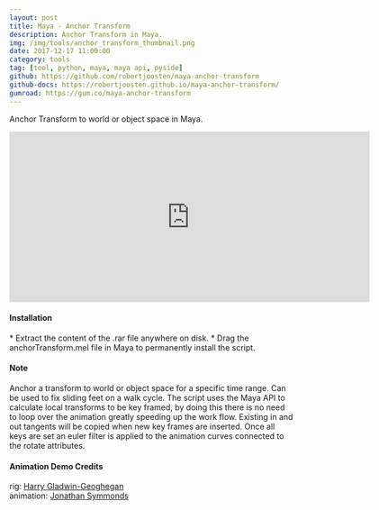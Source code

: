 ```yaml
---
layout: post
title: Maya - Anchor Transform
description: Anchor Transform in Maya.
img: /img/tools/anchor_transform_thumbnail.png
date: 2017-12-17 11:00:00
category: tools
tag: [tool, python, maya, maya api, pyside]
github: https://github.com/robertjoosten/maya-anchor-transform
github-docs: https://robertjoosten.github.io/maya-anchor-transform/
gumroad: https://gum.co/maya-anchor-transform
---
```

<p class="justify">Anchor Transform to world or object space in Maya.</p>

<p align="center"><iframe src="https://player.vimeo.com/video/247672481?color=ff9933&title=0&byline=0&portrait=0" width="640" height="303" frameborder="0" webkitallowfullscreen mozallowfullscreen allowfullscreen></iframe></p>

<h4>Installation</h4> 
* Extract the content of the .rar file anywhere on disk.
* Drag the anchorTransform.mel file in Maya to permanently install the script.

<h4>Note</h4>
<p class="justify">Anchor a transform to world or object space for a specific time range. Can be used to fix sliding feet on a walk cycle. The script uses the Maya API to calculate local transforms to be key framed, by doing this there is no need to loop over the animation greatly speeding up the work flow. Existing in and out tangents will be copied when new key frames are inserted. Once all keys are set an euler filter is applied to the animation curves connected to the rotate attributes.</p>

<h4>Animation Demo Credits</h4>
rig: <a href="https://www.highend3d.com/maya/downloads/character-rigs/c/dinorig-for-maya" target="_blank">Harry Gladwin-Geoghegan</a><br>
animation: <a href="http://jonathansymmonds.com/downloads_section/" target="_blank">Jonathan Symmonds</a>